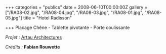 +++
categories = "publics"
date = 2008-06-10T00:00:00Z
gallery = ["/RA08-02.jpg", "/RA08-04.jpg", "/RA08-03.jpg", "/RA08-01.jpg", "/RA08-05.jpg"]
title = "Hotel Radisson"

+++
Placage Chêne - Tablette pivotante - Porte coulissante

_Projet :_ [Artau Architectures](https://www.artau.be/0132/fr/Accueil)

_Crédits :_ **Fabian Rouwette**